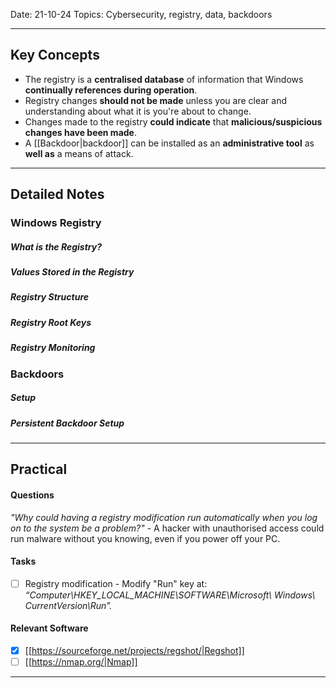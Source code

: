 
Date: 21-10-24
Topics: Cybersecurity, registry, data, backdoors

---
## Key Concepts

- The registry is a **centralised database** of information that Windows **continually references during operation**. 
- Registry changes **should not be made** unless you are clear and understanding about what it is you're about to change.
- Changes made to the registry **could indicate** that **malicious/suspicious changes have been made**.
- A [[Backdoor|backdoor]] can be installed as an **administrative tool** as **well as** a means of attack.

---
## Detailed Notes
### Windows Registry
##### What is the Registry?

##### Values Stored in the Registry

##### Registry Structure

##### Registry Root Keys

##### Registry Monitoring

### Backdoors
##### Setup

##### Persistent Backdoor Setup

---
## Practical
#### Questions
*"Why could having a registry modification run automatically when you log on to the system be a problem?"*
	- A hacker with unauthorised access could run malware without you knowing, even if you power off your PC.

#### Tasks
- [ ]  Registry modification - Modify "Run" key at: *“Computer\HKEY_LOCAL_MACHINE\SOFTWARE\Microsoft\ Windows\ CurrentVersion\Run”.*
#### Relevant Software
- [x]  [[https://sourceforge.net/projects/regshot/|Regshot]]
- [ ]  [[https://nmap.org/|Nmap]]
---
